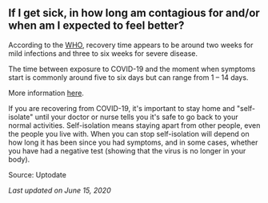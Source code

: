 ## If I get sick, in how long am contagious for and/or when am I expected to feel better?

According to the [WHO](https://www.who.int/dg/speeches/detail/who-director-general-s-opening-remarks-at-the-media-briefing-on-covid-19---24-february-2020), recovery time appears to be around two weeks for mild infections and three to six weeks for severe disease.

The time between exposure to COVID-19 and the moment when symptoms start is commonly around five to six days but can range from 1 – 14 days.

More information [here](https://www.who.int/emergencies/diseases/novel-coronavirus-2019/question-and-answers-hub/q-a-detail/q-a-coronaviruses#).

If you are recovering from COVID-19, it's important to stay home and "self-isolate" until your doctor or nurse tells you it's safe to go back to your normal activities. Self-isolation means staying apart from other people, even the people you live with. When you can stop self-isolation will depend on how long it has been since you had symptoms, and in some cases, whether you have had a negative test (showing that the virus is no longer in your body).

Source: Uptodate

_Last updated on June 15, 2020_
